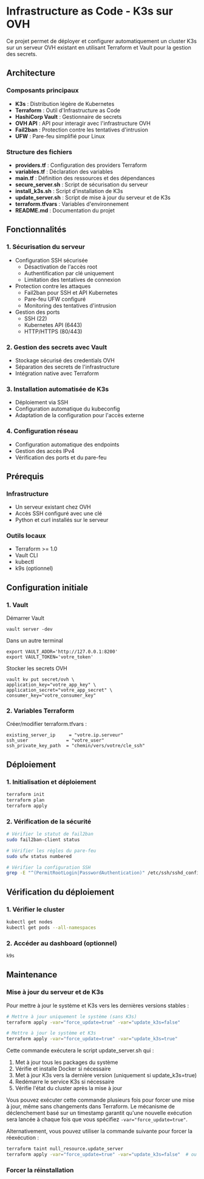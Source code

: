 # Infrastructure as Code - K3s sur OVH

Ce projet permet de déployer et configurer automatiquement un cluster K3s sur un serveur OVH existant en utilisant Terraform et Vault pour la gestion des secrets.

## Architecture

### Composants principaux
- **K3s** : Distribution légère de Kubernetes
- **Terraform** : Outil d'Infrastructure as Code
- **HashiCorp Vault** : Gestionnaire de secrets
- **OVH API** : API pour interagir avec l'infrastructure OVH
- **Fail2ban** : Protection contre les tentatives d'intrusion
- **UFW** : Pare-feu simplifié pour Linux

### Structure des fichiers
- **providers.tf** : Configuration des providers Terraform
- **variables.tf** : Déclaration des variables
- **main.tf** : Définition des ressources et des dépendances
- **secure_server.sh** : Script de sécurisation du serveur
- **install_k3s.sh** : Script d'installation de K3s
- **update_server.sh** : Script de mise à jour du serveur et de K3s
- **terraform.tfvars** : Variables d'environnement
- **README.md** : Documentation du projet

## Fonctionnalités

### 1. Sécurisation du serveur
- Configuration SSH sécurisée
  - Désactivation de l'accès root
  - Authentification par clé uniquement
  - Limitation des tentatives de connexion
- Protection contre les attaques
  - Fail2ban pour SSH et API Kubernetes
  - Pare-feu UFW configuré
  - Monitoring des tentatives d'intrusion
- Gestion des ports
  - SSH (22)
  - Kubernetes API (6443)
  - HTTP/HTTPS (80/443)

### 2. Gestion des secrets avec Vault
- Stockage sécurisé des credentials OVH
- Séparation des secrets de l'infrastructure
- Intégration native avec Terraform

### 3. Installation automatisée de K3s
- Déploiement via SSH
- Configuration automatique du kubeconfig
- Adaptation de la configuration pour l'accès externe

### 4. Configuration réseau
- Configuration automatique des endpoints
- Gestion des accès IPv4
- Vérification des ports et du pare-feu

## Prérequis

### Infrastructure
- Un serveur existant chez OVH
- Accès SSH configuré avec une clé
- Python et curl installés sur le serveur

### Outils locaux
- Terraform >= 1.0
- Vault CLI
- kubectl
- k9s (optionnel)

## Configuration initiale

### 1. Vault

Démarrer Vault
```
vault server -dev
```
Dans un autre terminal
```
export VAULT_ADDR='http://127.0.0.1:8200'
export VAULT_TOKEN='votre_token'
```
Stocker les secrets OVH
```
vault kv put secret/ovh \
application_key="votre_app_key" \
application_secret="votre_app_secret" \
consumer_key="votre_consumer_key"
```

### 2. Variables Terraform
Créer/modifier terraform.tfvars :

```hcl
existing_server_ip     = "votre.ip.serveur"
ssh_user              = "votre_user"
ssh_private_key_path  = "chemin/vers/votre/cle_ssh"
```

## Déploiement

### 1. Initialisation et déploiement
```bash
terraform init
terraform plan
terraform apply
```

### 2. Vérification de la sécurité
```bash
# Vérifier le statut de fail2ban
sudo fail2ban-client status

# Vérifier les règles du pare-feu
sudo ufw status numbered

# Vérifier la configuration SSH
grep -E "^(PermitRootLogin|PasswordAuthentication)" /etc/ssh/sshd_config
```

## Vérification du déploiement

### 1. Vérifier le cluster
```bash
kubectl get nodes
kubectl get pods --all-namespaces
```

### 2. Accéder au dashboard (optionnel)
```bash
k9s
```

## Maintenance

### Mise à jour du serveur et de K3s
Pour mettre à jour le système et K3s vers les dernières versions stables :

```bash
# Mettre à jour uniquement le système (sans K3s)
terraform apply -var="force_update=true" -var="update_k3s=false"

# Mettre à jour le système et K3s
terraform apply -var="force_update=true" -var="update_k3s=true"
```

Cette commande exécutera le script update_server.sh qui :
1. Met à jour tous les packages du système
2. Vérifie et installe Docker si nécessaire
3. Met à jour K3s vers la dernière version (uniquement si update_k3s=true)
4. Redémarre le service K3s si nécessaire
5. Vérifie l'état du cluster après la mise à jour

Vous pouvez exécuter cette commande plusieurs fois pour forcer une mise à jour, même sans changements dans Terraform. Le mécanisme de déclenchement basé sur un timestamp garantit qu'une nouvelle exécution sera lancée à chaque fois que vous spécifiez `-var="force_update=true"`.

Alternativement, vous pouvez utiliser la commande suivante pour forcer la réexécution :
```bash
terraform taint null_resource.update_server
terraform apply -var="force_update=true" -var="update_k3s=false"  # ou true selon votre besoin
```

### Forcer la réinstallation
```